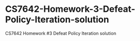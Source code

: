 # CS7642-Homework-3-Defeat-Policy-Iteration-solution
CS7642 Homework #3 Defeat Policy Iteration solution
